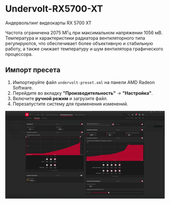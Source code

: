 # Undervolt-RX5700-XT  
Андервольтинг видеокарты RX 5700 XT  

Частота ограничена 2075 МГц при максимальном напряжении 1056 мВ.  
Температура и характеристики радиатора вентиляторного типа регулируются, что обеспечивает более объективную и стабильную работу, а также снижает температуру и шум вентилятора графического процессора.  

## Импорт пресета  
1. Импортируйте файл `undervolt-preset.xml` на панели AMD Radeon Software.  
2. Перейдите во вкладку **"Производительность"** -> **"Настройка"**.  
3. Включите **ручной режим** и загрузите файл.  
4. Перезапустите систему для применения изменений.  

![RX 5700 XT](images/rx5700xt-settings.png)  
